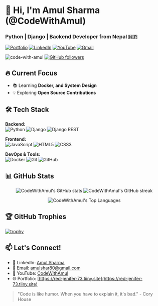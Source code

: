 # 👋 Hi, I'm Amul Sharma (@CodeWithAmul)
### Python | Django | Backend Developer from Nepal 🇳🇵

[![Portfolio](https://img.shields.io/badge/My_Portfolio-000000?style=for-the-badge)](https://red-jenifer-73.tiiny.site)
[![LinkedIn](https://img.shields.io/badge/LinkedIn-0077B5?style=for-the-badge&logo=linkedin&logoColor=white)](https://linkedin.com/in/amul-sharma)
[![YouTube](https://img.shields.io/badge/YouTube-FF0000?style=for-the-badge&logo=youtube&logoColor=white)](https://youtube.com/@CodeWithAmul)
[![Gmail](https://img.shields.io/badge/Gmail-D14836?style=for-the-badge&logo=gmail&logoColor=white)](mailto:amulshar80@gmail.com)

<p align="left">
  <img src="https://komarev.com/ghpvc/?username=code-with-amul&label=Profile%20views&color=0e75b6&style=flat" alt="code-with-amul" />
  <a href="https://github.com/code-with-amul?tab=followers">
    <img src="https://img.shields.io/github/followers/code-with-amul?label=Followers&style=social" alt="GitHub followers">
  </a>
</p>

## 🔥 Current Focus
- 📚 Learning **Docker, and System Design**
- 💡 Exploring **Open Source Contributions**

## 🛠️ Tech Stack
**Backend:**  
![Python](https://img.shields.io/badge/Python-3776AB?style=for-the-badge&logo=python&logoColor=white)
![Django](https://img.shields.io/badge/Django-092E20?style=for-the-badge&logo=django&logoColor=white)
![Django REST](https://img.shields.io/badge/Django_REST-ff1709?style=for-the-badge&logo=django&logoColor=white)

**Frontend:**  
![JavaScript](https://img.shields.io/badge/JavaScript-F7DF1E?style=for-the-badge&logo=javascript&logoColor=black)
![HTML5](https://img.shields.io/badge/HTML5-E34F26?style=for-the-badge&logo=html5&logoColor=white)
![CSS3](https://img.shields.io/badge/CSS3-1572B6?style=for-the-badge&logo=css3&logoColor=white)

**DevOps & Tools:**  
![Docker](https://img.shields.io/badge/Docker-2496ED?style=for-the-badge&logo=docker&logoColor=white)
![Git](https://img.shields.io/badge/Git-F05032?style=for-the-badge&logo=git&logoColor=white)
![GitHub](https://img.shields.io/badge/GitHub-181717?style=for-the-badge&logo=github&logoColor=white)

## 📊 GitHub Stats
<p align="center">
  <img src="https://github-readme-stats.vercel.app/api?username=code-with-amul&show_icons=true&theme=radical" alt="CodeWithAmul's GitHub stats" />
  <img src="https://github-readme-streak-stats.herokuapp.com/?user=code-with-amul&theme=radical" alt="CodeWithAmul's GitHub streak" />
</p>

<p align="center">
  <img src="https://github-readme-stats.vercel.app/api/top-langs/?username=code-with-amul&layout=compact&theme=radical" alt="CodeWithAmul's Top Languages" />
</p>

## 🏆 GitHub Trophies
[![trophy](https://github-profile-trophy.vercel.app/?username=code-with-amul&theme=onedark&row=1)](https://github.com/ryo-ma/github-profile-trophy)

## 📫 Let's Connect!
- 💼 LinkedIn: [Amul Sharma](https://linkedin.com/in/amul-sharma)
- 📧 Email: [amulshar80@gmail.com](mailto:amulshar80@gmail.com)
- 🎥 YouTube: [CodeWithAmul](https://youtube.com/@CodeWithAmul)
- 🌐 Portfolio: [https://red-jenifer-73.tiiny.site](https://red-jenifer-73.tiiny.site)

> "Code is like humor. When you have to explain it, it's bad." - Cory House
